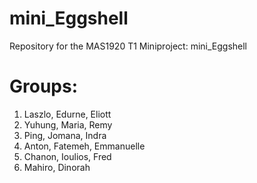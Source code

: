 # mini_Eggshell

Repository for the MAS1920 T1 Miniproject: mini_Eggshell

# Groups:
1. Laszlo, Edurne, Eliott
2. Yuhung, Maria, Remy
3. Ping, Jomana, Indra
4. Anton, Fatemeh, Emmanuelle
5. Chanon, Ioulios, Fred
6. Mahiro, Dinorah
